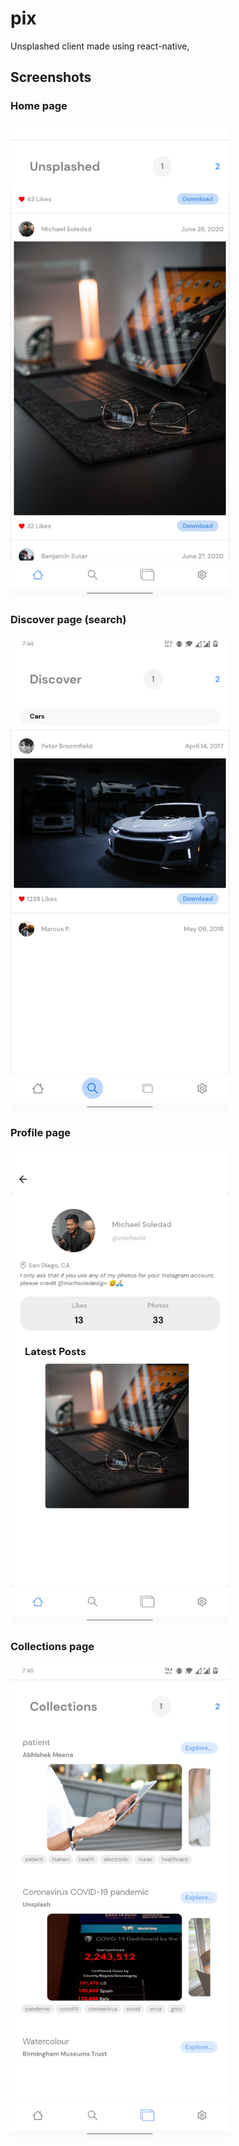 # pix
Unsplashed client made using react-native, 
## Screenshots
### Home page
<img src="https://raw.githubusercontent.com/AswinVijayanO/pix/master/screenshots/Screenshot_20200628-194135.jpg" width="350" />

### Discover page (search)
<img src="https://raw.githubusercontent.com/AswinVijayanO/pix/master/screenshots/Screenshot_20200628-194414.jpg" width="350" />

### Profile page
<img src="https://raw.githubusercontent.com/AswinVijayanO/pix/master/screenshots/Screenshot_20200628-194154.jpg" width="350" />

### Collections page
<img src="https://raw.githubusercontent.com/AswinVijayanO/pix/master/screenshots/Screenshot_20200628-194010.jpg" width="350" />

